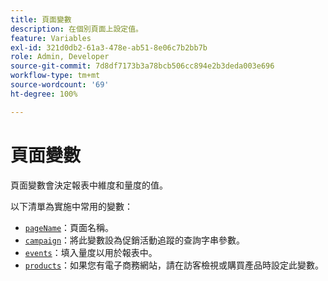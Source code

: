 ```yaml
---
title: 頁面變數
description: 在個別頁面上設定值。
feature: Variables
exl-id: 321d0db2-61a3-478e-ab51-8e06c7b2bb7b
role: Admin, Developer
source-git-commit: 7d8df7173b3a78bcb506cc894e2b3deda003e696
workflow-type: tm+mt
source-wordcount: '69'
ht-degree: 100%

---
```


# 頁面變數

頁面變數會決定報表中維度和量度的值。

以下清單為實施中常用的變數：

* [`pageName`](pagename.md)：頁面名稱。
* [`campaign`](campaign.md)：將此變數設為促銷活動追蹤的查詢字串參數。
* [`events`](events/events-overview.md)：填入量度以用於報表中。
* [`products`](products.md)：如果您有電子商務網站，請在訪客檢視或購買產品時設定此變數。
